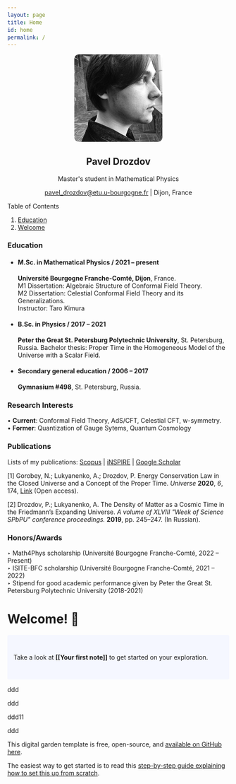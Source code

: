 ```yaml
---
layout: page
title: Home 
id: home
permalink: /
---
```

<p align="center"> 
<img src="https://raw.githubusercontent.com/senseofeternity/drozdov/master/_pages/image-2.png" alt="photo" width="200"/> <br/>
<center>
<h2> Pavel Drozdov </h2>   
<p> Master's student in Mathematical Physics </p>  
<a href="mailto:pavel_drozdov@etu.u-bourgogne.fr">pavel_drozdov@etu.u-bourgogne.fr</a> | Dijon, France  
</center> 
</p> 

Table of Contents
1. [Education](#Education)
2. [Welcome](#Welcome)

### Education 
- #### M.Sc. in Mathematical Physics / 2021 – present
	**Université Bourgogne Franche-Comté, Dijon**, France. <br>
	M1 Dissertation: Algebraic Structure of Conformal Field Theory. <br>
	M2 Dissertation: Celestial Conformal Field Theory and its Generalizations.<br>
	Instructor: Taro Kimura
* #### B.Sc. in Physics / 2017 – 2021
	**Peter the Great St. Petersburg Polytechnic University**, St. Petersburg, Russia.
	Bachelor thesis: Proper Time in the Homogeneous Model of the Universe with a Scalar Field.
* #### Secondary general education / 2006 – 2017
	**Gymnasium #498**, St. Petersburg, Russia.


### Research Interests
• **Current**: Conformal Field Theory, AdS/CFT, Celestial CFT,  w-symmetry. <br>
• **Former**: Quantization of Gauge Sytems, Quantum Cosmology 

### Publications
Lists of my publications: [Scopus](https://www.scopus.com/authid/detail.uri?authorId=57220038175) | [iNSPIRE](https://inspirehep.net/authors/1829928) | [Google Scholar](https://scholar.google.com/citations?user=8zEvMU4AAAAJ&hl=en)

[1] Gorobey, N.; Lukyanenko, A.; Drozdov, P. Energy Conservation Law in the Closed Universe and a Concept of the Proper Time. _Universe_ **2020**, _6_, 174, [Link](https://doi.org/10.3390/universe6100174) (Open access).

[2] Drozdov, P.; Lukyanenko, A. The Density of Matter as a Cosmic Time in the Friedmann’s Expanding Universe. _A volume of XLVIII "Week of Science SPbPU" conference proceedings._ **2019**, pp. 245–247. (In Russian).

### Honors/Awards
‣ Math4Phys scholarship (Université Bourgogne Franche-Comté, 2022 – Present) <br>
‣ ISITE-BFC scholarship (Université Bourgogne Franche-Comté, 2021 – 2022) <br>
‣ Stipend for good academic performance given by Peter the Great St. Petersburg Polytechnic University (2018-2021)

# Welcome! 🌱

<p style="padding: 3em 1em; background: #f5f7ff; border-radius: 4px;">
  Take a look at <span style="font-weight: bold">[[Your first note]]</span> to get started on your exploration.
</p>

<p id="ip2"> ddd </p> <p id="ip2"> ddd </p>  <p id="ip2"> ddd11 </p> <p id="ip4"> ddd </p>



This digital garden template is free, open-source, and [available on GitHub here](https://github.com/maximevaillancourt/digital-garden-jekyll-template).

The easiest way to get started is to read this [step-by-step guide explaining how to set this up from scratch](https://maximevaillancourt.com/blog/setting-up-your-own-digital-garden-with-jekyll).

<style>
  .wrapper {
    max-width: 46em;
  }
</style>
